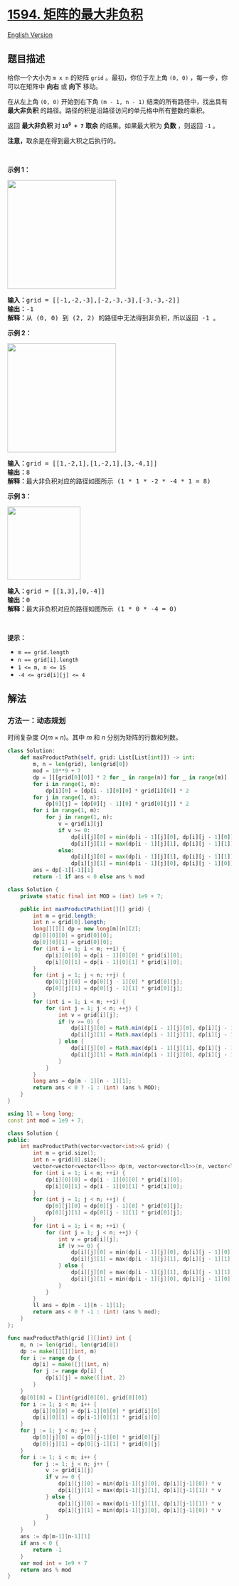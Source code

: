 # [1594. 矩阵的最大非负积](https://leetcode.cn/problems/maximum-non-negative-product-in-a-matrix)

[English Version](/solution/1500-1599/1594.Maximum%20Non%20Negative%20Product%20in%20a%20Matrix/README_EN.md)

<!-- tags:数组,动态规划,矩阵 -->

<!-- difficulty:中等 -->

## 题目描述

<!-- 这里写题目描述 -->

<p>给你一个大小为 <code>m x n</code> 的矩阵 <code>grid</code> 。最初，你位于左上角 <code>(0, 0)</code> ，每一步，你可以在矩阵中 <strong>向右</strong> 或 <strong>向下</strong> 移动。</p>

<p>在从左上角 <code>(0, 0)</code> 开始到右下角 <code>(m - 1, n - 1)</code> 结束的所有路径中，找出具有 <strong>最大非负积</strong> 的路径。路径的积是沿路径访问的单元格中所有整数的乘积。</p>

<p>返回 <strong>最大非负积 </strong>对<strong><em> </em><code>10<sup>9</sup>&nbsp;+ 7</code></strong> <strong>取余</strong> 的结果。如果最大积为 <strong>负数</strong> ，则返回<em> </em><code>-1</code> 。</p>

<p><strong>注意，</strong>取余是在得到最大积之后执行的。</p>

<p>&nbsp;</p>

<p><strong>示例 1：</strong></p>
<img alt="" src="https://fastly.jsdelivr.net/gh/doocs/leetcode@main/solution/1500-1599/1594.Maximum%20Non%20Negative%20Product%20in%20a%20Matrix/images/product1.jpg" style="width: 244px; height: 245px;" />
<pre>
<strong>输入：</strong>grid = [[-1,-2,-3],[-2,-3,-3],[-3,-3,-2]]
<strong>输出：</strong>-1
<strong>解释：</strong>从 (0, 0) 到 (2, 2) 的路径中无法得到非负积，所以返回 -1 。</pre>

<p><strong>示例 2：</strong></p>
<img alt="" src="https://fastly.jsdelivr.net/gh/doocs/leetcode@main/solution/1500-1599/1594.Maximum%20Non%20Negative%20Product%20in%20a%20Matrix/images/product2.jpg" style="width: 244px; height: 245px;" />
<pre>
<strong>输入：</strong>grid = [[1,-2,1],[1,-2,1],[3,-4,1]]
<strong>输出：</strong>8
<strong>解释：</strong>最大非负积对应的路径如图所示 (1 * 1 * -2 * -4 * 1 = 8)
</pre>

<p><strong>示例 3：</strong></p>
<img alt="" src="https://fastly.jsdelivr.net/gh/doocs/leetcode@main/solution/1500-1599/1594.Maximum%20Non%20Negative%20Product%20in%20a%20Matrix/images/product3.jpg" style="width: 164px; height: 165px;" />
<pre>
<strong>输入：</strong>grid = [[1,3],[0,-4]]
<strong>输出：</strong>0
<strong>解释：</strong>最大非负积对应的路径如图所示 (1 * 0 * -4 = 0)
</pre>

<p>&nbsp;</p>

<p><strong>提示：</strong></p>

<ul>
	<li><code>m == grid.length</code></li>
	<li><code>n == grid[i].length</code></li>
	<li><code>1 &lt;= m, n &lt;= 15</code></li>
	<li><code>-4 &lt;= grid[i][j] &lt;= 4</code></li>
</ul>

## 解法

### 方法一：动态规划

时间复杂度 $O(m\times n)$。其中 $m$ 和 $n$ 分别为矩阵的行数和列数。

<!-- tabs:start -->

```python
class Solution:
    def maxProductPath(self, grid: List[List[int]]) -> int:
        m, n = len(grid), len(grid[0])
        mod = 10**9 + 7
        dp = [[[grid[0][0]] * 2 for _ in range(n)] for _ in range(m)]
        for i in range(1, m):
            dp[i][0] = [dp[i - 1][0][0] * grid[i][0]] * 2
        for j in range(1, n):
            dp[0][j] = [dp[0][j - 1][0] * grid[0][j]] * 2
        for i in range(1, m):
            for j in range(1, n):
                v = grid[i][j]
                if v >= 0:
                    dp[i][j][0] = min(dp[i - 1][j][0], dp[i][j - 1][0]) * v
                    dp[i][j][1] = max(dp[i - 1][j][1], dp[i][j - 1][1]) * v
                else:
                    dp[i][j][0] = max(dp[i - 1][j][1], dp[i][j - 1][1]) * v
                    dp[i][j][1] = min(dp[i - 1][j][0], dp[i][j - 1][0]) * v
        ans = dp[-1][-1][1]
        return -1 if ans < 0 else ans % mod
```

```java
class Solution {
    private static final int MOD = (int) 1e9 + 7;

    public int maxProductPath(int[][] grid) {
        int m = grid.length;
        int n = grid[0].length;
        long[][][] dp = new long[m][n][2];
        dp[0][0][0] = grid[0][0];
        dp[0][0][1] = grid[0][0];
        for (int i = 1; i < m; ++i) {
            dp[i][0][0] = dp[i - 1][0][0] * grid[i][0];
            dp[i][0][1] = dp[i - 1][0][1] * grid[i][0];
        }
        for (int j = 1; j < n; ++j) {
            dp[0][j][0] = dp[0][j - 1][0] * grid[0][j];
            dp[0][j][1] = dp[0][j - 1][1] * grid[0][j];
        }
        for (int i = 1; i < m; ++i) {
            for (int j = 1; j < n; ++j) {
                int v = grid[i][j];
                if (v >= 0) {
                    dp[i][j][0] = Math.min(dp[i - 1][j][0], dp[i][j - 1][0]) * v;
                    dp[i][j][1] = Math.max(dp[i - 1][j][1], dp[i][j - 1][1]) * v;
                } else {
                    dp[i][j][0] = Math.max(dp[i - 1][j][1], dp[i][j - 1][1]) * v;
                    dp[i][j][1] = Math.min(dp[i - 1][j][0], dp[i][j - 1][0]) * v;
                }
            }
        }
        long ans = dp[m - 1][n - 1][1];
        return ans < 0 ? -1 : (int) (ans % MOD);
    }
}
```

```cpp
using ll = long long;
const int mod = 1e9 + 7;

class Solution {
public:
    int maxProductPath(vector<vector<int>>& grid) {
        int m = grid.size();
        int n = grid[0].size();
        vector<vector<vector<ll>>> dp(m, vector<vector<ll>>(n, vector<ll>(2, grid[0][0])));
        for (int i = 1; i < m; ++i) {
            dp[i][0][0] = dp[i - 1][0][0] * grid[i][0];
            dp[i][0][1] = dp[i - 1][0][1] * grid[i][0];
        }
        for (int j = 1; j < n; ++j) {
            dp[0][j][0] = dp[0][j - 1][0] * grid[0][j];
            dp[0][j][1] = dp[0][j - 1][1] * grid[0][j];
        }
        for (int i = 1; i < m; ++i) {
            for (int j = 1; j < n; ++j) {
                int v = grid[i][j];
                if (v >= 0) {
                    dp[i][j][0] = min(dp[i - 1][j][0], dp[i][j - 1][0]) * v;
                    dp[i][j][1] = max(dp[i - 1][j][1], dp[i][j - 1][1]) * v;
                } else {
                    dp[i][j][0] = max(dp[i - 1][j][1], dp[i][j - 1][1]) * v;
                    dp[i][j][1] = min(dp[i - 1][j][0], dp[i][j - 1][0]) * v;
                }
            }
        }
        ll ans = dp[m - 1][n - 1][1];
        return ans < 0 ? -1 : (int) (ans % mod);
    }
};
```

```go
func maxProductPath(grid [][]int) int {
	m, n := len(grid), len(grid[0])
	dp := make([][][]int, m)
	for i := range dp {
		dp[i] = make([][]int, n)
		for j := range dp[i] {
			dp[i][j] = make([]int, 2)
		}
	}
	dp[0][0] = []int{grid[0][0], grid[0][0]}
	for i := 1; i < m; i++ {
		dp[i][0][0] = dp[i-1][0][0] * grid[i][0]
		dp[i][0][1] = dp[i-1][0][1] * grid[i][0]
	}
	for j := 1; j < n; j++ {
		dp[0][j][0] = dp[0][j-1][0] * grid[0][j]
		dp[0][j][1] = dp[0][j-1][1] * grid[0][j]
	}
	for i := 1; i < m; i++ {
		for j := 1; j < n; j++ {
			v := grid[i][j]
			if v >= 0 {
				dp[i][j][0] = min(dp[i-1][j][0], dp[i][j-1][0]) * v
				dp[i][j][1] = max(dp[i-1][j][1], dp[i][j-1][1]) * v
			} else {
				dp[i][j][0] = max(dp[i-1][j][1], dp[i][j-1][1]) * v
				dp[i][j][1] = min(dp[i-1][j][0], dp[i][j-1][0]) * v
			}
		}
	}
	ans := dp[m-1][n-1][1]
	if ans < 0 {
		return -1
	}
	var mod int = 1e9 + 7
	return ans % mod
}
```

<!-- tabs:end -->

<!-- end -->
